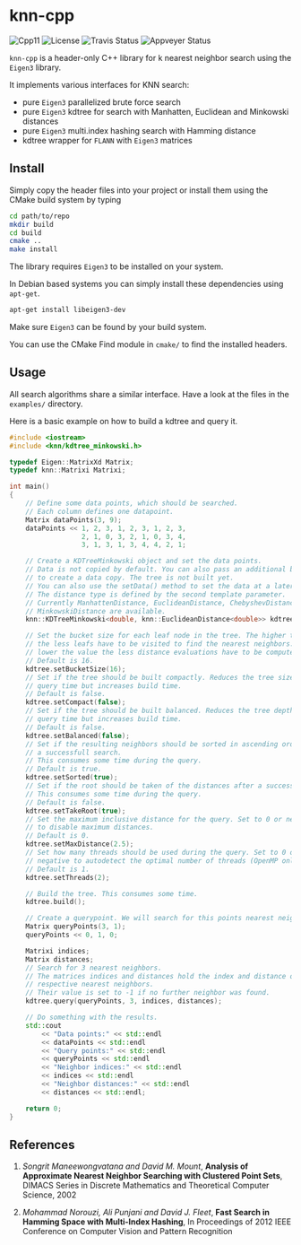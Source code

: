 # knn-cpp

![Cpp11](https://img.shields.io/badge/C%2B%2B-11-blue.svg)
![License](https://img.shields.io/packagist/l/doctrine/orm.svg)
![Travis Status](https://travis-ci.org/Rookfighter/knn-cpp.svg?branch=master)
![Appveyer Status](https://ci.appveyor.com/api/projects/status/2ul9sh3f2cvev1a1?svg=true)

```knn-cpp``` is a header-only C++ library for k nearest neighbor search
using the ```Eigen3``` library.

It implements various interfaces for KNN search:

* pure ````Eigen3```` parallelized brute force search
* pure ````Eigen3```` kdtree for search with Manhatten, Euclidean and Minkowski distances
* pure ````Eigen3```` multi.index hashing search with Hamming distance
* kdtree wrapper for ```FLANN``` with ````Eigen3```` matrices

## Install

Simply copy the header files into your project or install them using
the CMake build system by typing

```bash
cd path/to/repo
mkdir build
cd build
cmake ..
make install
```

The library requires ```Eigen3``` to be installed on your system.

In Debian based systems you can simply install these dependencies using ```apt-get```.

```bash
apt-get install libeigen3-dev
```

Make sure ```Eigen3``` can be found by your build system.

You can use the CMake Find module in ```cmake/``` to find the installed headers.

## Usage

All search algorithms share a similar interface. Have a look at the files in the
```examples/``` directory.

Here is a basic example on how to build a kdtree and query it.

```cpp
#include <iostream>
#include <knn/kdtree_minkowski.h>

typedef Eigen::MatrixXd Matrix;
typedef knn::Matrixi Matrixi;

int main()
{
    // Define some data points, which should be searched.
    // Each column defines one datapoint.
    Matrix dataPoints(3, 9);
    dataPoints << 1, 2, 3, 1, 2, 3, 1, 2, 3,
                  2, 1, 0, 3, 2, 1, 0, 3, 4,
                  3, 1, 3, 1, 3, 4, 4, 2, 1;

    // Create a KDTreeMinkowski object and set the data points.
    // Data is not copied by default. You can also pass an additional bool flag
    // to create a data copy. The tree is not built yet.
    // You can also use the setData() method to set the data at a later point.
    // The distance type is defined by the second template parameter.
    // Currently ManhattenDistance, EuclideanDistance, ChebyshevDistance and
    // MinkowskiDistance are available.
    knn::KDTreeMinkowski<double, knn::EuclideanDistance<double>> kdtree(dataPoints);

    // Set the bucket size for each leaf node in the tree. The higher the value
    // the less leafs have to be visited to find the nearest neighbors. The
    // lower the value the less distance evaluations have to be computed.
    // Default is 16.
    kdtree.setBucketSize(16);
    // Set if the tree should be built compactly. Reduces the tree size and
    // query time but increases build time.
    // Default is false.
    kdtree.setCompact(false);
    // Set if the tree should be built balanced. Reduces the tree depth and
    // query time but increases build time.
    // Default is false.
    kdtree.setBalanced(false);
    // Set if the resulting neighbors should be sorted in ascending order after
    // a successfull search.
    // This consumes some time during the query.
    // Default is true.
    kdtree.setSorted(true);
    // Set if the root should be taken of the distances after a successful search.
    // This consumes some time during the query.
    // Default is false.
    kdtree.setTakeRoot(true);
    // Set the maximum inclusive distance for the query. Set to 0 or negative
    // to disable maximum distances.
    // Default is 0.
    kdtree.setMaxDistance(2.5);
    // Set how many threads should be used during the query. Set to 0 or
    // negative to autodetect the optimal number of threads (OpenMP only).
    // Default is 1.
    kdtree.setThreads(2);

    // Build the tree. This consumes some time.
    kdtree.build();

    // Create a querypoint. We will search for this points nearest neighbors.
    Matrix queryPoints(3, 1);
    queryPoints << 0, 1, 0;

    Matrixi indices;
    Matrix distances;
    // Search for 3 nearest neighbors.
    // The matrices indices and distances hold the index and distance of the
    // respective nearest neighbors.
    // Their value is set to -1 if no further neighbor was found.
    kdtree.query(queryPoints, 3, indices, distances);

    // Do something with the results.
    std::cout
        << "Data points:" << std::endl
        << dataPoints << std::endl
        << "Query points:" << std::endl
        << queryPoints << std::endl
        << "Neighbor indices:" << std::endl
        << indices << std::endl
        << "Neighbor distances:" << std::endl
        << distances << std::endl;

    return 0;
}
```

## References

1. *Songrit Maneewongvatana and David M. Mount*, **Analysis of Approximate
Nearest Neighbor Searching with Clustered Point Sets**, DIMACS Series in
Discrete Mathematics and Theoretical Computer Science, 2002

2. *Mohammad Norouzi, Ali Punjani and David J. Fleet*, **Fast Search in Hamming
Space with Multi-Index Hashing**, In Proceedings of 2012 IEEE Conference on Computer
Vision and Pattern Recognition
